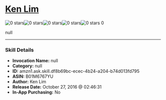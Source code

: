 # [Ken Lim](http://alexa.amazon.com/#skills/amzn1.ask.skill.df8b69bc-ecec-4b24-a204-b74d013fd795)
![0 stars](../../images/ic_star_border_black_18dp_1x.png)![0 stars](../../images/ic_star_border_black_18dp_1x.png)![0 stars](../../images/ic_star_border_black_18dp_1x.png)![0 stars](../../images/ic_star_border_black_18dp_1x.png)![0 stars](../../images/ic_star_border_black_18dp_1x.png) 0

null

***

### Skill Details

* **Invocation Name:** null
* **Category:** null
* **ID:** amzn1.ask.skill.df8b69bc-ecec-4b24-a204-b74d013fd795
* **ASIN:** B01M6767YU
* **Author:** Ken Lim
* **Release Date:** October 27, 2016 @ 02:46:31
* **In-App Purchasing:** No
